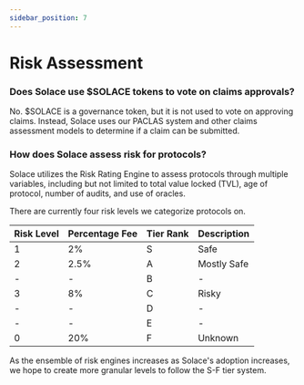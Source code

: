 ```yaml
---
sidebar_position: 7
---
```


# Risk Assessment

### Does Solace use $SOLACE tokens to vote on claims approvals?
No. $SOLACE is a governance token, but it is not used to vote on approving claims. Instead, Solace uses our PACLAS system and other claims assessment models to determine if a claim can be submitted.

### How does Solace assess risk for protocols?
Solace utilizes the Risk Rating Engine to assess protocols through multiple variables, including but not limited to total value locked (TVL), age of protocol, number of audits, and use of oracles.

There are currently four risk levels we categorize protocols on.

| Risk Level | Percentage Fee | Tier Rank | Description |
|------------|----------------|-----------|-------------|
| 1 | 2% | S | Safe |
| 2 | 2.5% | A | Mostly Safe |
| - | - | B | - |
| 3 | 8% | C | Risky |
| - | - | D | - |
| - | - | E | - |
| 0 | 20% | F | Unknown |

As the ensemble of risk engines increases as Solace's adoption increases, we hope to create more granular levels to follow the S-F tier system. 